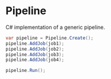 Pipeline
========

C# implementation of a generic pipeline.


```C#
var pipeline = Pipeline.Create();
pipeline.AddJob(job1);
pipeline.AddJob(job2);
pipeline.AddJob(job3);
pipeline.AddJob(job4);

pipeline.Run();
```
